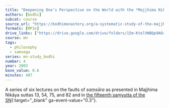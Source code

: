 ```yaml
---
title: "Deepening One’s Perspective on the World with the *Majjhima Nikāya*"
authors: [bodhi]
subcat: course
source_url: "https://bodhimonastery.org/a-systematic-study-of-the-majjhima-nikaya.html"
formats: [MP3s]
drive_links: ["https://drive.google.com/drive/folders/15m-KtelVWBQp9AOrnu4dLnIE51CxCSA8"]
course: mn
tags:
  - philosophy
  - samvega
series: mn-study_bodhi
number: 4
year: 2003
base_value: 0.6
minutes: 487
---
```


A series of six lectures on the faults of *saṃsāra* as presented in Majjhima Nikāya suttas 13, 54, 75, and 82 and in [the fifteenth saṃyutta of the SN](https://bodhimonastery.org/sn-15-anamataggasa%E1%B9%83yutta.html){:target="_blank" ga-event-value="0.3"}.

